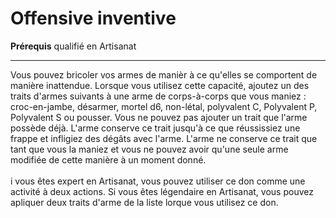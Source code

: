 # Offensive inventive

<p><span id="ctl00_MainContent_DetailedOutput"><strong>Prérequis</strong> qualifié en Artisanat<br></span></p>
<hr>
<p>Vous pouvez bricoler vos armes de manièr à ce qu'elles se comportent de manière inattendue. Lorsque vous utilisez cette capacité, ajoutez un des traits d'armes suivants à une arme de corps-à-corps que vous maniez : croc-en-jambe, désarmer, mortel d6, non-létal, polyvalent C, Polyvalent P, Polyvalent S ou pousser. Vous ne pouvez pas ajouter un trait que l'arme possède déjà. L'arme conserve ce trait jusqu'à ce que réussissiez une frappe et infligiez des dégâts avec l'arme. L'arme ne conserve ce trait que tant que vous la maniez et vous ne pouvez avoir qu'une seule arme modifiée de cette manière à un moment donné.<br><br>i vous êtes expert en Artisanat, vous pouvez utiliser ce don comme une activité à deux actions. Si vous êtes légendaire en Artisanat, vous pouvez apliquer deux traits d'arme de la liste lorque vous utilisez ce don.&nbsp;</p>